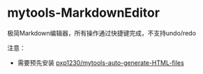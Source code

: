 # mytools-MarkdownEditor

极简Markdown编辑器，所有操作通过快捷键完成，不支持undo/redo

注意：
* 需要预先安装 [pxp1230/mytools-auto-generate-HTML-files](https://github.com/pxp1230/mytools-auto-generate-HTML-files)

